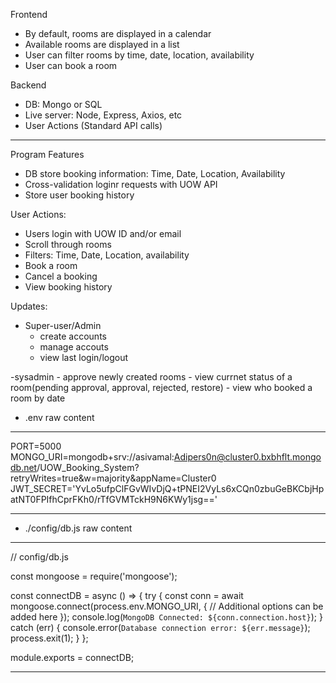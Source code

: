 Frontend
- By default, rooms are displayed in a calendar
- Available rooms are displayed in a list
- User can filter rooms by time, date, location, availability
- User can book a room

Backend
- DB: Mongo or SQL
- Live server: Node, Express, Axios, etc
- User Actions (Standard API calls)

--------------------------------------------------

Program Features
- DB store booking information: Time, Date, Location, Availability
- Cross-validation loginr requests with UOW API
- Store user booking history


User Actions:
 - Users login with UOW ID and/or email
 - Scroll through rooms
 - Filters: Time, Date, Location, availability
 - Book a room
 - Cancel a booking
 - View booking history
 
Updates:
- Super-user/Admin
    - create accounts
    - manage accouts
    - view last login/logout

-sysadmin
    - approve newly created rooms
    - view currnet status of a room(pending approval, approval, rejected, restore)
    - view who booked a room by date
    



- .env raw content
---------------------------------------------------------
PORT=5000
MONGO_URI=mongodb+srv://asivamal:Adipers0n@cluster0.bxbhflt.mongodb.net/UOW_Booking_System?retryWrites=true&w=majority&appName=Cluster0
JWT_SECRET='YvLo5ufpClFGvWIvDjQ+tPNEI2VyLs6xCQn0zbuGeBKCbjHpatNT0FPIfhCprFKh0/rTfGVMTckH9N6KWy1jsg=='

----------------------------------------------------------


- ./config/db.js raw content
----------------------------------------------------------
// config/db.js

const mongoose = require('mongoose');

const connectDB = async () => {
  try {
    const conn = await mongoose.connect(process.env.MONGO_URI, {
      // Additional options can be added here
    });
    console.log(`MongoDB Connected: ${conn.connection.host}`);
  } catch (err) {
    console.error(`Database connection error: ${err.message}`);
    process.exit(1);
  }
};

module.exports = connectDB;

----------------------------------------------------------
